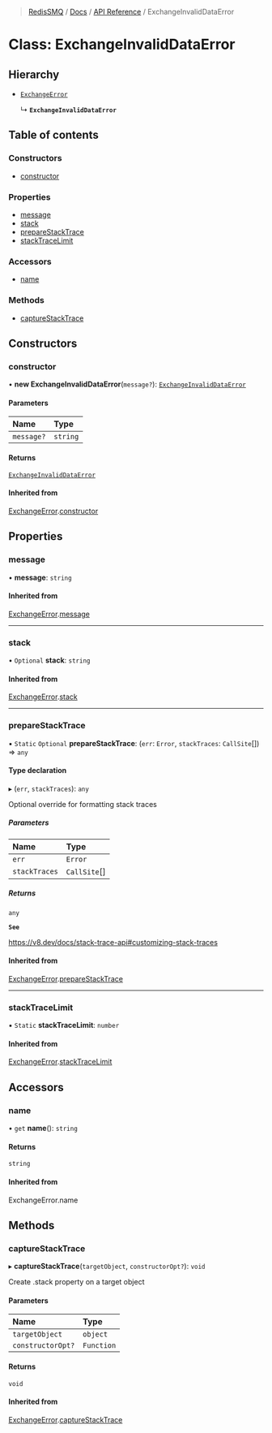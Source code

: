 >[RedisSMQ](../../../README.md) / [Docs](../../README.md) / [API Reference](../README.md) / ExchangeInvalidDataError

# Class: ExchangeInvalidDataError

## Hierarchy

- [`ExchangeError`](ExchangeError.md)

  ↳ **`ExchangeInvalidDataError`**

## Table of contents

### Constructors

- [constructor](ExchangeInvalidDataError.md#constructor)

### Properties

- [message](ExchangeInvalidDataError.md#message)
- [stack](ExchangeInvalidDataError.md#stack)
- [prepareStackTrace](ExchangeInvalidDataError.md#preparestacktrace)
- [stackTraceLimit](ExchangeInvalidDataError.md#stacktracelimit)

### Accessors

- [name](ExchangeInvalidDataError.md#name)

### Methods

- [captureStackTrace](ExchangeInvalidDataError.md#capturestacktrace)

## Constructors

### constructor

• **new ExchangeInvalidDataError**(`message?`): [`ExchangeInvalidDataError`](ExchangeInvalidDataError.md)

#### Parameters

| Name | Type |
| :------ | :------ |
| `message?` | `string` |

#### Returns

[`ExchangeInvalidDataError`](ExchangeInvalidDataError.md)

#### Inherited from

[ExchangeError](ExchangeError.md).[constructor](ExchangeError.md#constructor)

## Properties

### message

• **message**: `string`

#### Inherited from

[ExchangeError](ExchangeError.md).[message](ExchangeError.md#message)

___

### stack

• `Optional` **stack**: `string`

#### Inherited from

[ExchangeError](ExchangeError.md).[stack](ExchangeError.md#stack)

___

### prepareStackTrace

▪ `Static` `Optional` **prepareStackTrace**: (`err`: `Error`, `stackTraces`: `CallSite`[]) => `any`

#### Type declaration

▸ (`err`, `stackTraces`): `any`

Optional override for formatting stack traces

##### Parameters

| Name | Type |
| :------ | :------ |
| `err` | `Error` |
| `stackTraces` | `CallSite`[] |

##### Returns

`any`

**`See`**

https://v8.dev/docs/stack-trace-api#customizing-stack-traces

#### Inherited from

[ExchangeError](ExchangeError.md).[prepareStackTrace](ExchangeError.md#preparestacktrace)

___

### stackTraceLimit

▪ `Static` **stackTraceLimit**: `number`

#### Inherited from

[ExchangeError](ExchangeError.md).[stackTraceLimit](ExchangeError.md#stacktracelimit)

## Accessors

### name

• `get` **name**(): `string`

#### Returns

`string`

#### Inherited from

ExchangeError.name

## Methods

### captureStackTrace

▸ **captureStackTrace**(`targetObject`, `constructorOpt?`): `void`

Create .stack property on a target object

#### Parameters

| Name | Type |
| :------ | :------ |
| `targetObject` | `object` |
| `constructorOpt?` | `Function` |

#### Returns

`void`

#### Inherited from

[ExchangeError](ExchangeError.md).[captureStackTrace](ExchangeError.md#capturestacktrace)
